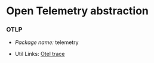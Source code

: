 # Open Telemetry abstraction

### OTLP

- *Package name:* telemetry

- Util Links: [Otel trace](https://opentelemetry.uptrace.dev/instrumentations/?lang=go)